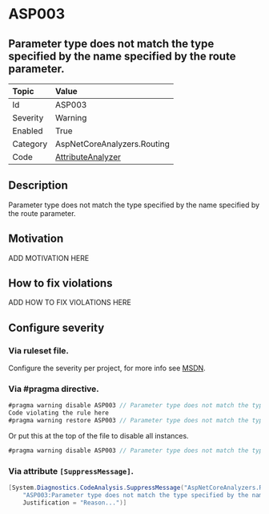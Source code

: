 # ASP003
## Parameter type does not match the type specified by the name specified by the route parameter.

| Topic    | Value
| :--      | :--
| Id       | ASP003
| Severity | Warning
| Enabled  | True
| Category | AspNetCoreAnalyzers.Routing
| Code     | [AttributeAnalyzer]([AttributeAnalyzer](https://github.com/DotNetAnalyzers/AspNetCoreAnalyzers/blob/master/AspNetCoreAnalyzers/Analyzers/AttributeAnalyzer.cs))

## Description

Parameter type does not match the type specified by the name specified by the route parameter.

## Motivation

ADD MOTIVATION HERE

## How to fix violations

ADD HOW TO FIX VIOLATIONS HERE

<!-- start generated config severity -->
## Configure severity

### Via ruleset file.

Configure the severity per project, for more info see [MSDN](https://msdn.microsoft.com/en-us/library/dd264949.aspx).

### Via #pragma directive.
```C#
#pragma warning disable ASP003 // Parameter type does not match the type specified by the name specified by the route parameter.
Code violating the rule here
#pragma warning restore ASP003 // Parameter type does not match the type specified by the name specified by the route parameter.
```

Or put this at the top of the file to disable all instances.
```C#
#pragma warning disable ASP003 // Parameter type does not match the type specified by the name specified by the route parameter.
```

### Via attribute `[SuppressMessage]`.

```C#
[System.Diagnostics.CodeAnalysis.SuppressMessage("AspNetCoreAnalyzers.Routing", 
    "ASP003:Parameter type does not match the type specified by the name specified by the route parameter.", 
    Justification = "Reason...")]
```
<!-- end generated config severity -->